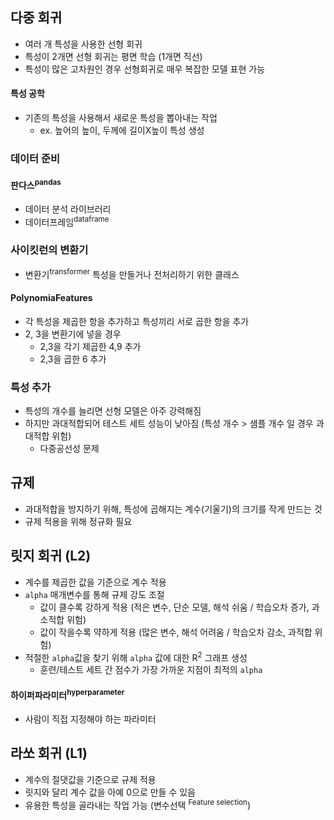 ## 다중 회귀
- 여러 개 특성을 사용한 선형 회귀
- 특성이 2개면 선형 회귀는 평면 학습 (1개면 직선)
- 특성이 많은 고차원인 경우 선형회귀로 매우 복잡한 모델 표현 가능
#### 특성 공학
- 기존의 특성을 사용해서 새로운 특성을 뽑아내는 작업
  - ex. 높어의 높이, 두께에 길이X높이 특성 생성
### 데이터 준비
#### 판다스<sup>pandas</sup>
- 데이터 분석 라이브러리
- 데이터프레임<sup>dataframe</sup>
### 사이킷런의 변환기
- 변환기<sup>transformer</sup> 특성을 만들거나 전처리하기 위한 클래스
#### PolynomiaFeatures
- 각 특성을 제곱한 항을 추가하고 특성끼리 서로 곱한 항을 추가
- 2, 3을 변환기에 넣을 경우
  - 2,3을 각기 제곱한 4,9 추가
  - 2,3을 곱한 6 추가
### 특성 추가
- 특성의 개수를 늘리면 선형 모델은 아주 강력해짐
- 하지만 과대적합되어 테스트 세트 성능이 낮아짐 (특성 개수 > 샘플 개수 일 경우 과대적합 위험)
  - 다중공선성 문제

## 규제
- 과대적합을 방지하기 위해, 특성에 곱해지는 계수(기울기)의 크기를 작게 만드는 것
- 규제 적용을 위해 정규화 필요

## 릿지 회귀 (L2)
- 계수를 제곱한 값을 기준으로 계수 적용
- `alpha` 매개변수를 통해 규제 강도 조절
  - 값이 클수록 강하게 적용 (적은 변수, 단순 모델, 해석 쉬움 / 학습오차 증가, 과소적합 위험)
  - 값이 작을수록 약하게 적용 (많은 변수, 해석 어려움 / 학습오차 감소, 과적합 위험)
- 적절한 `alpha`값을 찾기 위해 `alpha` 값에 대한 R<sup>2</sup> 그래프 생성
  - 훈련/테스트 세트 간 점수가 가장 가까운 지점이 최적의 `alpha`
#### 하이퍼파라미터<sup>hyperparameter</sup>
- 사람이 직접 지정해야 하는 파라미터

## 라쏘 회귀 (L1)
- 계수의 절댓값을 기준으로 규제 적용
- 릿지와 달리 계수 값을 아예 0으로 만들 수 있음
- 유용한 특성을 골라내는 작업 가능 (변수선택 <sup>Feature selection</sup>)
